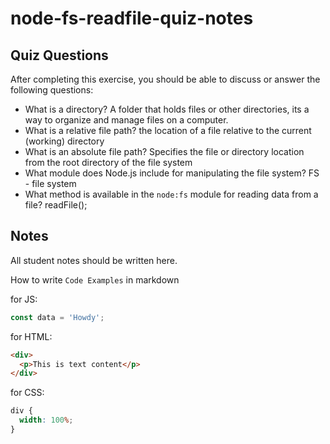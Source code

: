 # node-fs-readfile-quiz-notes

## Quiz Questions

After completing this exercise, you should be able to discuss or answer the following questions:

- What is a directory?
  A folder that holds files or other directories, its a way to organize and manage files on a computer.
- What is a relative file path?
  the location of a file relative to the current (working) directory
- What is an absolute file path?
  Specifies the file or directory location from the root directory of the file system
- What module does Node.js include for manipulating the file system?
  FS - file system
- What method is available in the `node:fs` module for reading data from a file?
  readFile();

## Notes

All student notes should be written here.

How to write `Code Examples` in markdown

for JS:

```javascript
const data = 'Howdy';
```

for HTML:

```html
<div>
  <p>This is text content</p>
</div>
```

for CSS:

```css
div {
  width: 100%;
}
```
